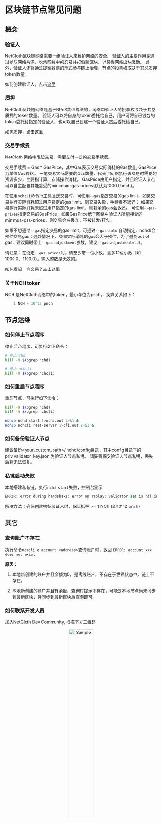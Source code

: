 # 区块链节点常见问题

## 概念

### 验证人

NetCloth区块链网络需要一组验证人来维护网络的安全。 验证人的主要作用是通过参与网络共识，收集网络中的交易并打包新区块，以获得网络出块激励。
此外，验证人还将通过提案投票的形式参与链上治理，节点的投票权取决于其总质押token数量。

如何创建验证人，点击[这里](../get-started/how-to-become-validator.md)

### 质押

NetCloth区块链网络是基于BPoS共识算法的，网络中验证人的投票权取决于其总质押的token数量。 验证人可以将自身的token委托给自己，用户可将自已钱包的token委托给指定的验证人，也可以自己创建一个验证人然后委托给自己。

如何质押，点击[这里](../get-started/how-to-delegate.md)

### 交易手续费

NetCloth 网络中发起交易，需要支付一定的交易手续费。

交易手续费 = Gas * GasPrice，其中Gas表示交易实际消耗的Gas数量, GasPrice为单位Gas价格。 一笔交易实际需要的Gas数量，代表了网络执行该交易时需要的资源多少，主要指计算、存储操作消耗。 GasPrice由用户指定，并且验证人节点可以自主配置其能接受的minimum-gas-prices(默认为1000.0pnch)。

在使用```nchcli```命令行工具发送交易时，可使用```--gas```指定交易的gas limit，如果交易执行实际消耗超过用户指定的gas limit，则交易失败，手续费不返还； 如果交易执行实际消耗未超过用户指定的gas limit，则剩余的gas会返还。 可使用```--gas-prices```指定交易的GasPrice，如果GasPrice低于网络中验证人所能接受的minimus-gas-prices，则交易会被丢弃，不被转发/打包。

如果不想通过```--gas```指定交易的gas limit，可通过```--gas auto``` 自动指定，nchcli会预估交易gas；通常情况下，交易实际消耗的gas会大于预估，为了避免out of gas，建议同时带上```--gas-adjustment```参数，建议```--gas-adjustment=1.5```。

请注意：在设定```--gas-prices```时，请至少带一位小数，最多12位小数（如1000.0、1100.0）。输入整数是无效的。

如何发起一笔交易？点击[这里](../software/nchcli.md#交易)

### 关于NCH token

NCH 是NetCloth网络中的token，最小单位为pnch， 换算关系如下：

```javascript
    1 NCH = 10^12 pnch
```

## 节点运维

### 如何停止节点程序

停止后台程序，可执行如下命令：

```bash
# 停止nchd
kill -9 $(pgrep nchd)

# 停止 nchcli
kill -9 $(pgrep nchcli)
```

### 如何重启节点程序

重启节点，可执行如下命令：

```bash
kill -9 $(pgrep nchd)
kill -9 $(pgrep nchcli)

nohup nchd start 1>nchd.out 2>&1 &
nohup nchcli rest-server 1>cli.out 2>&1 &
```

### 如何备份验证人节点

建议备份<your_custom_path>/.nchd/config目录，其中config目录下的priv_validator_key.json 为验证人节点私钥。 请妥善保安验证人节点私钥，丢失后将无法恢复。

### 私链启动失败

本地搭建私有链，执行```nchd start```失败，控制台显示

```javascript
ERROR: error during handshake: error on replay: validator set is nil in genesis and still empty after InitChain
```

解决方法：确保创建初始验证人时，保证抵押 >= 1 NCH (即10^12 pnch)

## 其它

### 查询账户不存在

执行命令```nchcli q account <address>```查询账户时，返回 ```ERROR: account xxx does not exist```

**原因：**

1. 本地新创建的账户并且余额为0，是离线账户，不存在于世界状态中，链上不存在。

2. 本地新创建的账户并且有余额，查询时提示不存在，可能是本地节点尚未同步到最新区块，待同步到最新区块后查询即可。

### 如何联系开发人员

加入NetCloth Dev Community, 扫描下方二维码
<p align="center">
	<img src="http://nch.oss-cn-hangzhou.aliyuncs.com/img/dev_group.jpg?raw=true" alt="Sample" width = 40% height = 40%>
</p>